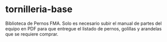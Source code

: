 # tornilleria-base
Biblioteca de Pernos FMA. Solo es necesario subir el manual de partes del equipo en PDF para que entregue el listado de pernos, golillas y arandelas que se requiere comprar.
